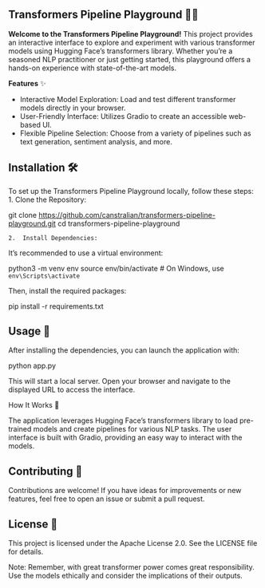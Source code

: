 ## Transformers Pipeline Playground 🎡🤖

**Welcome to the Transformers Pipeline Playground!** This project provides an interactive interface to explore and experiment with various transformer models using Hugging Face’s transformers library. Whether you’re a seasoned NLP practitioner or just getting started, this playground offers a hands-on experience with state-of-the-art models.

**Features** ✨
- Interactive Model Exploration: Load and test different transformer models directly in your browser.
- User-Friendly Interface: Utilizes Gradio to create an accessible web-based UI.
- Flexible Pipeline Selection: Choose from a variety of pipelines such as text generation, sentiment analysis, and more.

## Installation 🛠️

To set up the Transformers Pipeline Playground locally, follow these steps:
	1.	Clone the Repository:

git clone https://github.com/canstralian/transformers-pipeline-playground.git
cd transformers-pipeline-playground


	2.	Install Dependencies:
It’s recommended to use a virtual environment:

python3 -m venv env
source env/bin/activate  # On Windows, use `env\Scripts\activate`

Then, install the required packages:

pip install -r requirements.txt



## Usage 🚀

After installing the dependencies, you can launch the application with:

python app.py

This will start a local server. Open your browser and navigate to the displayed URL to access the interface.

How It Works 🧠

The application leverages Hugging Face’s transformers library to load pre-trained models and create pipelines for various NLP tasks. The user interface is built with Gradio, providing an easy way to interact with the models.

## Contributing 🤝

Contributions are welcome! If you have ideas for improvements or new features, feel free to open an issue or submit a pull request.

## License 📄

This project is licensed under the Apache License 2.0. See the LICENSE file for details.

Note: Remember, with great transformer power comes great responsibility. Use the models ethically and consider the implications of their outputs.
